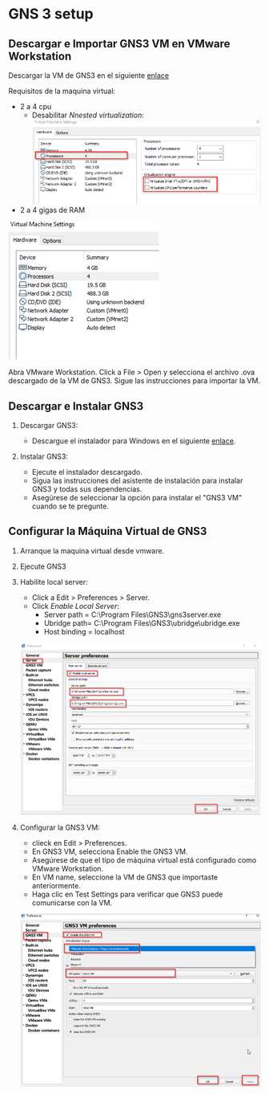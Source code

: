 # GNS 3 setup
## Descargar e Importar GNS3 VM en VMware Workstation

Descargar la VM de GNS3 en el siguiente [enlace](https://crgworkforce-my.sharepoint.com/:f:/g/personal/rreyes_getcrg_com/EpFrFibN5UBLm0bER8xrWF8Bx7PjuL-_bffBQ0wgu-Hf2w?e=aOFmMF)

Requisitos de la maquina virtual:
- 2 a 4 cpu
    - Desabilitar *Nnested virtualization*:
    ![](../IMG/red13.png)
- 2 a 4 gigas de RAM

![](../IMG/red14.png)


Abra VMware Workstation.
Click a File > Open y selecciona el archivo .ova descargado de la VM de GNS3.
Sigue las instrucciones para importar la VM.

## Descargar e Instalar GNS3
1. Descargar GNS3:

    - Descargue el instalador para Windows en el siguiente [enlace](https://crgworkforce-my.sharepoint.com/:u:/g/personal/rreyes_getcrg_com/EbrF0NgRtsFCkOJ8qOnvcHEBr0DaKoK8g7tCB_55ukrleA?e=DuLzeK).
2. Instalar GNS3:

    - Ejecute el instalador descargado.
    - Sigua las instrucciones del asistente de instalación para instalar GNS3 y todas sus dependencias.
    - Asegúrese de seleccionar la opción para instalar el "GNS3 VM" cuando se te pregunte.
## Configurar la Máquina Virtual de GNS3

1. Arranque la maquina virtual desde vmware.
2. Ejecute GNS3
3. Habilite local server:
    - Click a Edit > Preferences > Server.
    - Click *Enable Local Server*:
        - Server path = C:\Program Files\GNS3\gns3server.exe
        - Ubridge path= C:\Program Files\GNS3\ubridge\ubridge.exe
        - Host binding = localhost

    ![](../IMG/red10.png)
4.  Configurar la GNS3 VM:
    - clieck en Edit > Preferences.
    - En GNS3 VM, selecciona Enable the GNS3 VM.
    - Asegúrese de que el tipo de máquina virtual está configurado como VMware Workstation.
    - En VM name, seleccione la VM de GNS3 que importaste anteriormente.
    - Haga clic en Test Settings para verificar que GNS3 puede comunicarse con la VM.

    ![](../IMG/red11.png)